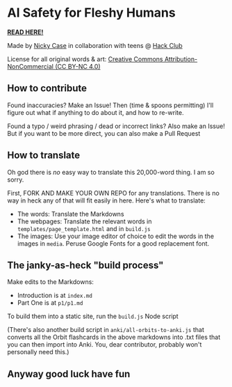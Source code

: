 # AI Safety for Fleshy Humans

**[READ HERE!](AISafety.dance)**

Made by [Nicky Case](https://ncase.me) in collaboration with teens @ [Hack Club](https://hackclub.com)

License for all original words & art: [Creative Commons Attribution-NonCommercial (CC BY-NC 4.0)](https://creativecommons.org/licenses/by-nc/4.0/)

## How to contribute

Found inaccuracies? Make an Issue! Then (time & spoons permitting) I'll figure out what if anything to do about it, and how to re-write.

Found a typo / weird phrasing / dead or incorrect links? Also make an Issue! But if you want to be more direct, you can also make a Pull Request

## How to translate

Oh god there is *no* easy way to translate this 20,000-word thing. I am so sorry.

First, FORK AND MAKE YOUR OWN REPO for any translations. There is no way in heck any of that will fit easily in here. Here's what to translate:

* The words: Translate the Markdowns
* The webpages: Translate the relevant words in `templates/page_template.html` and in `build.js`
* The images: Use your image editor of choice to edit the words in the images in `media`. Peruse Google Fonts for a good replacement font.

## The janky-as-heck "build process"

Make edits to the Markdowns:

* Introduction is at `index.md`
* Part One is at `p1/p1.md`

To build them into a static site, run the `build.js` Node script

(There's also another build script in `anki/all-orbits-to-anki.js` that converts all the Orbit flashcards in the above markdowns into .txt files that you can then import into Anki. You, dear contributor, probably won't personally need this.)

## Anyway good luck have fun